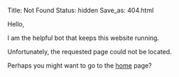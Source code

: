 Title: Not Found
Status: hidden
Save_as: 404.html

Hello, 

I am the helpful bot that keeps this website running.

Unfortunately, the requested page could not be located. 

Perhaps you might want to go to the [home](/) page?